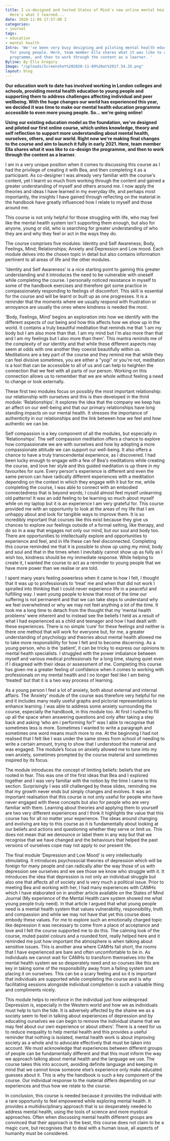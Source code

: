 ```yaml
---
title: I co-designed and tested States of Mind's new online mental health course.
  Here's what I learned...
date: 2020-11-09 17:57:00 Z
categories:
- journal
tags:
- education
- mental health
Intro: 'We''ve been very busy designing and piloting mental health education course
  for young people. Here, team member Ella shares what it was like to co-design the
  programme, and then to work through the content as a learner. '
Byline: By Ella Gregory
Image: "/uploads/Screenshot%202020-11-09%20at%2017.54.35.png"
layout: blog
---
```


**Our education work to date has involved working in London colleges and schools, providing mental health education to young people and supporting them to address challenges affecting individual and peer wellbeing. With the huge changes our world has experienced this year, we decided it was time to make our mental health education programme accessible to even more young people. So... we're going online!** 

**Using our existing education model as the foundation, we've designed and piloted our first online course, which unites knowledge, theory and self reflection to support more understanding about mental health, ourselves, others, and our world. Right now we're making final changes to the course and aim to launch it fully in early 2021. Here, team member Ella shares what it was like to co-design the programme, and then to work through the content as a learner.**

I am in a very unique position when it comes to discussing this course as I had the privilege of creating it with Bea, and then completing it as a participant. As co-designer I was already very familiar with the course's content, yet I learnt so much from working through the content and gained a greater understanding of myself and others around me. I now apply the theories and ideas I have learned in my everyday life, and perhaps most importantly,  the insights I have gained through reflecting on the material in the handbook have greatly influenced how I relate to myself and those around me.

This course is not only helpful for those struggling with life,  who may feel like the mental health system isn't supporting them enough, but also for anyone, young or old, who is searching for greater understanding of who they are and why they feel or act in the ways they do.

The course comprises five modules: Identity and Self Awareness; Body,  Feelings, Mind; Relationships; Anxiety and Depression and Low mood. Each module delves into the chosen topic in detail but also contains information pertinent to all areas of life and the other modules. 

‘Identity and Self Awareness’ is a nice starting point to gaining this greater understanding and it introduces the need to be vulnerable with oneself while completing the course. I personally noticed resistance in myself to some of the handbook exercises and therefore got some practice in compassionately responding to feelings of discomfort. This skill is essential for the course and will be learnt or built up as one progresses. It is a reminder that the moments where we usually respond with frustration or annoyance are usually the ones where kindness is needed the most.

‘Body, Feelings, Mind’ begins an exploration into how we identify with the different aspects of our being and how this affects how we show up in the world. It contains a truly beautiful meditation that reminds me that 'I am my body but I am also more than that. I am my mind but I'm also more than that and I am my feelings but I also more than them'. This mantra reminds me of the complexity of our identity and that while these different aspects may seem at odds with one another they coexist beautifully within us. Meditations are a key part of the course and they remind me that while they can feel divisive sometimes, you are either a  "yogi" or you're not, meditation is a tool that can be accessible to all of us and can help to heighten the connection that we feel with all parts of our person. Working on this connection allows us to remember that we are whole without feeling a need to change or look externally.

These first two modules focus on possibly the most important relationship: our relationship with ourselves and this is then developed in the third module: ‘Relationships’. It explores the idea that the company we keep has an affect on our well-being and that our primary relationships have long standing impacts on our mental health. It stresses the importance of authenticity in our relationships and the link between how we feel and how authentic we can be.

Self compassion is a key component of all the modules, but especially in ‘Relationships’. The self compassion meditation offers a chance to explore how compassionate we are with ourselves and how by adopting a more compassionate attitude we can support our well-being. It also offers a chance to have a truly transcendental experience, as I discovered. I had been lucky enough to engage with a few of Bea's meditations while creating the course, and love her style and this guided meditation is up there in my favourites for sure. Every person's experience is different and even the same person can have radically different experiences with a meditation depending on the context in which they engage with it but for me, while completing the course, I was able to connect with an embodied connectedness that is beyond words; I could almost feel myself unlearning old patterns! It was an odd feeling to be learning so much about myself while on my laptop but it is an experience I am very grateful for. This course provided me with an opportunity to look at the areas of my life that I am unhappy about and look for tangible ways to improve them. It is so incredibly important that courses like this exist because they give us chances to explore our feelings outside of a formal setting, like therapy, and do so in a way that engages not only our mind, but our soul and body too. There are opportunities to intellectually explore and opportunities to experience and feel, and in life these can feel disconnected. Completing this course reminded me that it is possible to show up using my mind, body and soul and that in the times when I inevitably cannot show up as fully as I wish too, kindness should be my immediate response. While helping to create it, I wanted the course to act as a reminder to young people that we have more power than we realise or are told. 

I spent many years feeling powerless when it came to how I felt, I thought that it was up to professionals to ‘treat’ me and when that did not work I spiralled into thinking that I could never experience life in a peaceful and fulfilling way. I want young people to know that most of the time our suffering is not permanent and that we can take steps to understand why we feel overwhelmed or why we may not feel anything a lot of the time. It took me a long time to detach from the thought that my ‘mental health problems’ were inherent and to instead see the beliefs I held as a result of what I had experienced as a child and teenager and how I had dealt with these experiences. There is no simple ‘cure’ for these feelings and neither is there one method that will work for everyone but, for me, a greater understanding of psychology and theories about mental health allowed me to take more responsibility for how I felt and to become discerning. As a young person, who is the ‘patient’, it can be tricky to express our opinions to mental health specialists. I struggled with the power imbalance between myself and various medical professionals for a long time, staying quiet even if I disagreed with their ideas or assessment of me. Completing this course has given me a greater feeling of confidence when it comes to working with professionals on my mental health and I no longer feel like I am being ‘treated’ but that it is a two way process of learning. 

As a young person I feel a lot of anxiety, both about external and internal affairs. The ‘Anxiety’ module of the course was therefore very helpful for me and it includes many really useful graphs and pictorial representations to enhance learning. I was able to address some anxiety surrounding the course, especially the handbook, in this module too. At first I rushed to fill up all the space when answering questions and only after taking a step back and asking ‘who am i performing for?’ was I able to recognise that sometimes less is more. Sometimes I wanted to write a paragraph and sometimes one word means much more to me. At the beginning I had not realised that I felt like I was under the same stress from school of needing to write a certain amount, trying to show that I understood the material and was engaged. The module’s focus on anxiety allowed me to tune into my own anxiety, sometimes prompted by the course material and sometimes inspired by its focus.

The module introduces the concept of limiting beliefs: beliefs that are rooted in fear. This was one of the first ideas that Bea and I explored together and I was very familiar with the notion by the time I came to this section. Surprisingly I was still challenged by these slides, reminding me that my growth never ends but simply changes and evolves. It was an important realisation that this course is not only useful for people who have never engaged with these concepts but also for people who are very familiar with them. Learning about theories and applying them to yourself are two very different experiences and I think it highlights the value that this course has for all no matter your experience. The ideas around changing and evolving are key to this course as it is fundamentally about looking at our beliefs and actions and questioning whether they serve or limit us. This does not mean that we denounce or label them in any way but that we recognise that we have changed and the behaviours that helped the past versions of ourselves cope may not apply to our present life. 

The final module ‘Depression and Low Mood’ is very intellectually stimulating. It introduces psychosocial theories of depression which will be foreign for many people and can radically alter the way those of us  with depression see ourselves and we see those we know who struggle with it. It introduces the idea that depression is not only an individual struggle but also one that affects all of society and is very much a political issue. Prior to meeting Bea and working with her, I had many experiences with CAMHs which I have elaborated on in another article available on the States of Mind Journal (My experience of the Mental Health care system showed me what young people truly need). In that article I argued that what young people need is a mental health system that values vulnerability, responsibility, truth and compassion and while we may not have that yet this course does embody these values. For me to explore such an emotionally charged topic like depression it was necessary to come from a place of acceptance and love and I felt the course supported me to do this. The calming look of the course, muted pastel colours and a rounded font, really helped here and it reminded me just how important the atmosphere is when talking about sensitive issues. This is another area where CAMHs fall short, the rooms that I have experienced are bare and often uncomfortable to be in. As individuals we cannot wait for CAMHs to transform themselves into the mental health system we so desperately need and so courses like this are key in taking some of the responsibility away from a failing system and placing it on ourselves. This can be a scary feeling and so it is important that individuals are supported while completing the course and is why facilitating sessions alongside individual completion is such a valuable thing and compliments nicely.

This module helps to reinforce in the individual just how widespread Depression is, especially in the Western world and how we as individuals must help to turn the tide. It is adversely affected by the shame we as a society seem to feel in talking about experiences of depression and by educating ourselves we can begin to remove the individual shame that we may feel about our own experience or about others’. There is a need for us to reduce inequality to help mental health and this provides a useful reminder that nothing is isolated, mental health work is about improving society as a whole and to advocate effectively that must be taken into account. We must acknowledge that experiences between different groups of people can be fundamentally different and that this must inform the way we approach talking about mental health and the language we use. The course takes this into account, avoiding definite language and keeping in mind that we cannot know someone else’s experience only make educated guesses about it. This is why the handbook is such a key component of the course. Our individual response to the material differs depending on our experiences and thus how we relate to the course. 

In conclusion, this course is needed because it provides the individual with a rare opportunity to feel empowered while exploring mental health. It provides a multidisciplinary approach that is so desperately needed to address mental health, using the tools of science and more mystical approaches. Often when discussing mental health different groups are convinced that their approach is the best, this course does not claim to be a magic cure, but recognises that to deal with a human issue, all aspects of humanity must be considered. 

